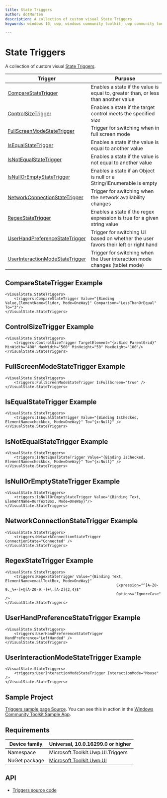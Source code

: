 ```yaml
---
title: State Triggers
author: dotMorten
description: A collection of custom visual State Triggers
keywords: windows 10, uwp, windows community toolkit, uwp community toolkit, uwp toolkit, CompareStateTrigger, ControlSizeTrigger, FullScreenModeStateTrigger, IsEqualStateTrigger, IsNotEqualStateTrigger, IsNullOrEmptyStateTriggers, NetworkConnectionStateTrigger, RegexStateTrigger, UserHandPreferenceStateTrigger, UserInteractionModeStateTrigger

---
```


# State Triggers

<!-- Describe your control -->
A collection of custom visual [State Triggers](/uwp/api/windows.ui.xaml.statetrigger).

| Trigger | Purpose |
| --- | --- |
| [CompareStateTrigger](/dotnet/api/Microsoft.Toolkit.Uwp.UI.Triggers.CompareStateTrigger) | Enables a state if the value is equal to, greater than, or less than another value |
| [ControlSizeTrigger](/dotnet/api/Microsoft.Toolkit.Uwp.UI.Triggers.ControlSizeTrigger) | Enables a state if the target control meets the specified size |
| [FullScreenModeStateTrigger](/dotnet/api/Microsoft.Toolkit.Uwp.UI.Triggers.FullScreenModeStateTrigger) | Trigger for switching when in full screen mode |
| [IsEqualStateTrigger](/dotnet/api/Microsoft.Toolkit.Uwp.UI.Triggers.IsEqualStateTrigger) | Enables a state if the value is equal to another value |
| [IsNotEqualStateTrigger](/dotnet/api/Microsoft.Toolkit.Uwp.UI.Triggers.IsNotEqualStateTrigger) | Enables a state if the value is not equal to another value |
| [IsNullOrEmptyStateTrigger](/dotnet/api/Microsoft.Toolkit.Uwp.UI.Triggers.IsNullOrEmptyStateTrigger) | Enables a state if an Object is null or a String/IEnumerable is empty |
| [NetworkConnectionStateTrigger](/dotnet/api/Microsoft.Toolkit.Uwp.UI.Triggers.NetworkConnectionStateTrigger) | Trigger for switching when the network availability changes |
| [RegexStateTrigger](/dotnet/api/Microsoft.Toolkit.Uwp.UI.Triggers.RegexStateTrigger) | Enables a state if the regex expression is true for a given string value |
| [UserHandPreferenceStateTrigger](/dotnet/api/Microsoft.Toolkit.Uwp.UI.Triggers.UserHandPreferenceStateTrigger) | Trigger for switching UI based on whether the user favors their left or right hand |
| [UserInteractionModeStateTrigger](/dotnet/api/Microsoft.Toolkit.Uwp.UI.Triggers.UserInteractionModeStateTrigger) | Trigger for switching when the User interaction mode changes (tablet mode) |

## CompareStateTrigger Example

```xaml
<VisualState.StateTriggers>
    <triggers:CompareStateTrigger Value="{Binding Value,ElementName=Slider, Mode=OneWay}" Comparison="LessThanOrEqual" To="3"/>
</VisualState.StateTriggers>
```

## ControlSizeTrigger Example

```xaml
<VisualState.StateTriggers>
    <triggers:ControlSizeTrigger TargetElement="{x:Bind ParentGrid}" MinWidth="400" MaxWidth="500" MinHeight="50" MaxHeight="100"/>
</VisualState.StateTriggers>
```

## FullScreenModeStateTrigger Example

```xaml
<VisualState.StateTriggers>
    <triggers:FullScreenModeStateTrigger IsFullScreen="true" />
</VisualState.StateTriggers>
```

## IsEqualStateTrigger Example

```xaml
<VisualState.StateTriggers>
    <triggers:IsEqualStateTrigger Value="{Binding IsChecked, ElementName=checkbox, Mode=OneWay}" To="{x:Null}" />
</VisualState.StateTriggers>
```

## IsNotEqualStateTrigger Example

```xaml
<VisualState.StateTriggers>
    <triggers:IsNotEqualStateTrigger Value="{Binding IsChecked, ElementName=checkbox, Mode=OneWay}" To="{x:Null}" />
</VisualState.StateTriggers>
```

## IsNullOrEmptyStateTrigger Example

```xaml
<VisualState.StateTriggers>
    <triggers:IsNullOrEmptyStateTrigger Value="{Binding Text, ElementName=OurTextBox, Mode=OneWay}"/>
</VisualState.StateTriggers>
```

## NetworkConnectionStateTrigger Example

```xaml
<VisualState.StateTriggers>
    <triggers:NetworkConnectionStateTrigger ConnectionState="Connected" />
</VisualState.StateTriggers>
```

## RegexStateTrigger Example

```xaml
<VisualState.StateTriggers>
    <triggers:RegexStateTrigger Value="{Binding Text, ElementName=emailTextBox, Mode=OneWay}"
                                                  Expression="^[A-Z0-9._%+-]+@[A-Z0-9.-]+\.[A-Z]{2,4}$"
                                                  Options="IgnoreCase" />
</VisualState.StateTriggers>
```

## UserHandPreferenceStateTrigger Example

```xaml
<VisualState.StateTriggers>
    <triggers:UserHandPreferenceStateTrigger HandPreference="LeftHanded" />
</VisualState.StateTriggers>
```

## UserInteractionModeStateTrigger Example

```xaml
<VisualState.StateTriggers>
    <triggers:UserInteractionModeStateTrigger InteractionMode="Mouse" />
</VisualState.StateTriggers>
```

## Sample Project

<!-- Link to the sample page in the Windows Community Toolkit Sample App -->
[Triggers sample page Source](https://github.com/windows-toolkit/WindowsCommunityToolkit/tree/rel/7.1.0/Microsoft.Toolkit.Uwp.SampleApp/SamplePages/Triggers). You can see this in action in the [Windows Community Toolkit Sample App](https://aka.ms/windowstoolkitapp).

## Requirements

| Device family | Universal, 10.0.16299.0 or higher   |
| -- | -- |
| Namespace | Microsoft.Toolkit.Uwp.UI.Triggers |
| NuGet package | [Microsoft.Toolkit.Uwp.UI](https://www.nuget.org/packages/Microsoft.Toolkit.Uwp.UI/) |

## API

* [Triggers source code](https://github.com/windows-toolkit/WindowsCommunityToolkit/tree/rel/7.1.0/Microsoft.Toolkit.Uwp.UI/Triggers)
